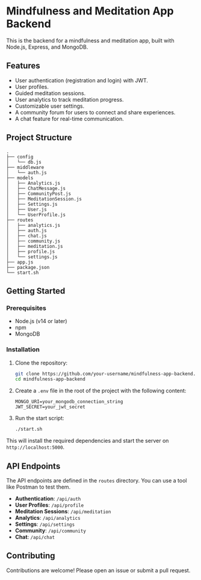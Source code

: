 # Mindfulness and Meditation App Backend

This is the backend for a mindfulness and meditation app, built with Node.js, Express, and MongoDB.

## Features

*   User authentication (registration and login) with JWT.
*   User profiles.
*   Guided meditation sessions.
*   User analytics to track meditation progress.
*   Customizable user settings.
*   A community forum for users to connect and share experiences.
*   A chat feature for real-time communication.

## Project Structure

```
.
├── config
│   └── db.js
├── middleware
│   └── auth.js
├── models
│   ├── Analytics.js
│   ├── ChatMessage.js
│   ├── CommunityPost.js
│   ├── MeditationSession.js
│   ├── Settings.js
│   ├── User.js
│   └── UserProfile.js
├── routes
│   ├── analytics.js
│   ├── auth.js
│   ├── chat.js
│   ├── community.js
│   ├── meditation.js
│   ├── profile.js
│   └── settings.js
├── app.js
├── package.json
└── start.sh
```

## Getting Started

### Prerequisites

*   Node.js (v14 or later)
*   npm
*   MongoDB

### Installation

1.  Clone the repository:

    ```bash
    git clone https://github.com/your-username/mindfulness-app-backend.git
    cd mindfulness-app-backend
    ```

2.  Create a `.env` file in the root of the project with the following content:

    ```
    MONGO_URI=your_mongodb_connection_string
    JWT_SECRET=your_jwt_secret
    ```

3.  Run the start script:

    ```bash
    ./start.sh
    ```

This will install the required dependencies and start the server on `http://localhost:5000`.

## API Endpoints

The API endpoints are defined in the `routes` directory. You can use a tool like Postman to test them.

*   **Authentication**: `/api/auth`
*   **User Profiles**: `/api/profile`
*   **Meditation Sessions**: `/api/meditation`
*   **Analytics**: `/api/analytics`
*   **Settings**: `/api/settings`
*   **Community**: `/api/community`
*   **Chat**: `/api/chat`

## Contributing

Contributions are welcome! Please open an issue or submit a pull request.

